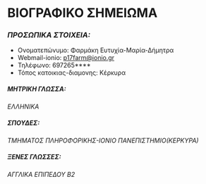 # ΒΙΟΓΡΑΦΙΚΟ ΣΗΜΕΙΩΜΑ


### _**ΠΡΟΣΩΠΙΚΑ ΣΤΟΙΧΕΙΑ:**_
 * Ονοματεπώνυμο: Φαρμάκη Ευτυχία-Μαρία-Δήμητρα
 * Webmail-ionio: p17farm@ionio.gr
 * Τηλέφωνο: 697265****
 * Τόπος κατοικιας-διαμονης: Κέρκυρα
 

##### **ΜΗΤΡΙΚΗ ΓΛΩΣΣΑ:**
  *ΕΛΛΗΝΙΚΑ*
  

##### **ΣΠΟΥΔΕΣ:**
 *ΤΜΗΜΑΤΟΣ ΠΛΗΡΟΦΟΡΙΚΗΣ-ΙΟΝΙΟ ΠΑΝΕΠΙΣΤΗΜΙΟ(ΚΕΡΚΥΡΑ)*
  

##### **ΞΕΝΕΣ ΓΛΩΣΣΕΣ:**
  *ΑΓΓΛΙΚΑ ΕΠΙΠΕΔΟΥ Β2*
  
  
  







